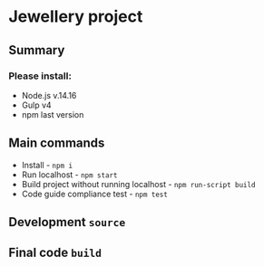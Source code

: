 # Jewellery project
## Summary
### Please install:
* Node.js v.14.16
* Gulp v4
* npm last version
## Main commands
* Install - `npm i`
* Run localhost - `npm start`
* Build project without running localhost - `npm run-script build`
* Code guide compliance test - `npm test`

## Development `source`
## Final code `build`

